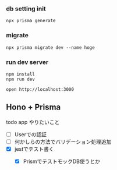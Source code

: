 ### db setting init
```
npx prisma generate
```

### migrate
```
npx prisma migrate dev --name hoge
```


### run dev server
```
npm install
npm run dev
```

```
open http://localhost:3000
```

## Hono + Prisma

todo app
やりたいこと
- [ ] Userでの認証
- [ ] 何かしらの方法でバリデーション処理追加
- [x] jestでテスト書く
    - [x] PrismでテストモックDB使うとか


